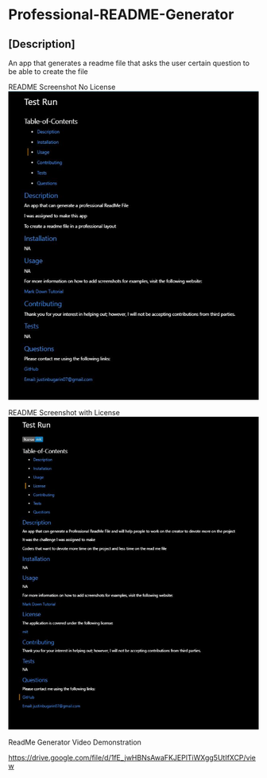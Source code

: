 
  # Professional-README-Generator
  
  ## [Description]

  An app that generates a readme file that asks the user certain question to be able to create the file
  
  README Screenshot No License
  ![README Screenshot No License](utils/images/nolicensePNG.JPG)
  
  README Screenshot with License
  ![README Screenshot with License](utils/images/licensePNG.JPG)

ReadMe Generator Video Demonstration

https://drive.google.com/file/d/1fE_jwHBNsAwaFKJEPlTiWXgg5UtIfXCP/view
